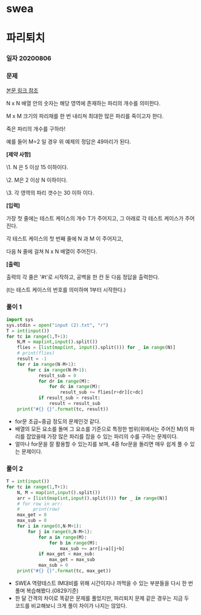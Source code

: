 # swea

# 파리퇴치

### 일자 20200806

### 문제

[본문 링크 참조](https://swexpertacademy.com/main/code/problem/problemDetail.do?contestProbId=AV5PzOCKAigDFAUq&categoryId=AV5PzOCKAigDFAUq&categoryType=CODE)

N x N 배열 안의 숫자는 해당 영역에 존재하는 파리의 개수를 의미한다.

M x M 크기의 파리채를 한 번 내리쳐 최대한 많은 파리를 죽이고자 한다.

죽은 파리의 개수를 구하라!

예를 들어 M=2 일 경우 위 예제의 정답은 49마리가 된다.

**[제약 사항]**

\1. N 은 5 이상 15 이하이다.

\2. M은 2 이상 N 이하이다.

\3. 각 영역의 파리 갯수는 30 이하 이다.


**[입력]**

가장 첫 줄에는 테스트 케이스의 개수 T가 주어지고, 그 아래로 각 테스트 케이스가 주어진다.

각 테스트 케이스의 첫 번째 줄에 N 과 M 이 주어지고,

다음 N 줄에 걸쳐 N x N 배열이 주어진다.


**[출력]**

출력의 각 줄은 '#t'로 시작하고, 공백을 한 칸 둔 다음 정답을 출력한다.

(t는 테스트 케이스의 번호를 의미하며 1부터 시작한다.)



### 풀이 1

```python
import sys
sys.stdin = open("input (2).txt", "r")
T = int(input())
for tc in range(1,T+1):
    N,M = map(int,input().split())
    flies = [list(map(int, input().split())) for _ in range(N)]
    # print(flies)
    result = -1
    for r in range(N-M+1):
        for c in range(N-M+1):
            result_sub = 0
            for dr in range(M):
                for dc in range(M):
                    result_sub += flies[r+dr][c+dc]
            if result_sub > result:
                result = result_sub
    print("#{} {}".format(tc, result))
```

- for문 초급~중급 정도의 문제인것 같다.
- 배열의 모든 요소를 돌며 그 요소를 기준으로 특정한 범위(위에서는 주어진 M)의 파리를 잡았을때 가장 많은 파리를 잡을 수 있는 파리의 수를 구하는 문제이다.
- 얼마나 for문을 잘 활용할 수 있는지를 보며, 4중 for문을 돌리면 매우 쉽게 풀 수 있는 문제이다.



### 풀이 2

```python
T = int(input())
for tc in range(1,T+1):
    N, M = map(int,input().split())
    arr = [list(map(int,input().split())) for _ in range(N)]
    # for row in arr:
    #     print(row)
    max_get = 0
    max_sub = 0
    for i in range(0,N-M+1):
        for j in range(0,N-M+1):
            for a in range(M):
                for b in range(M):
                    max_sub += arr[i+a][j+b]
            if max_get < max_sub:
                max_get = max_sub
            max_sub = 0
    print("#{} {}".format(tc, max_get))
```

- SWEA 역량테스트 IM대비를 위해 시간이지나 까먹을 수 있는 부분들을  다시 한 번 풀며 복습해봤다.(0829기준)
- 한 달 간격의 차이로 똑같은 문제를 풀었지만, 파리퇴치 문제 같은 경우는 지금 두 코드를 비교해보니 크게 풀이 차이가 나지는 않았다.